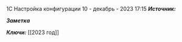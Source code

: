 
1С Настройка конфигурации
 10 - декабрь - 2023  17:15 
***Источник:*** 

***Заметка*** 


***Ключи:*** [[2023 год]]